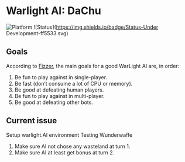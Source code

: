 # Warlight AI: DaChu
![Platform](https://img.shields.io/badge/Platform-Windows-lightgrey.svg) ![Status](https://img.shields.io/badge/Status-Under Development-ff5533.svg)

## Goals 

According to [Fizzer](https://www.warlight.net/blog/index.php/2016/02/the-warlight-ai-goes-open-source/), the main goals for a good WarLight AI are, in order:

1. Be fun to play against in single-player.
2. Be fast (don’t consume a lot of CPU or memory).
3. Be good at defeating human players.
4. Be fun to play against in multi-player.
5. Be good at defeating other bots.

## Current issue
Setup warlight.AI environment
Testing Wunderwaffe
1. Make sure AI not chose any wasteland at turn 1.
2. Make sure AI at least get bonus at turn 2.
